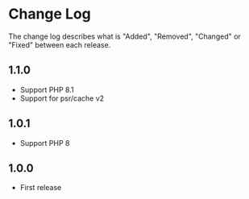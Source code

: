 # Change Log

The change log describes what is "Added", "Removed", "Changed" or "Fixed" between each release.

## 1.1.0

* Support PHP 8.1
* Support for psr/cache v2

## 1.0.1

* Support PHP 8

## 1.0.0

* First release
